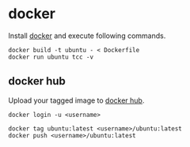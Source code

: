 # docker

Install [docker](https://docs.docker.com/get-docker) and execute following commands.

```
docker build -t ubuntu - < Dockerfile
docker run ubuntu tcc -v
```

## docker hub

Upload your tagged image to [docker hub](https://hub.docker.com/).

```
docker login -u <username>

docker tag ubuntu:latest <username>/ubuntu:latest
docker push <username>/ubuntu:latest
```